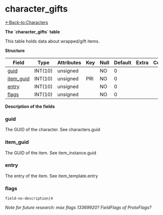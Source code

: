 # character\_gifts

[<-Back-to:Characters](database-characters.md)

**The \`character\_gifts\` table**

This table holds data about wrapped/gift items.

**Structure**

| Field          | Type    | Attributes | Key | Null | Default | Extra | Comment |
|----------------|---------|------------|-----|------|---------|-------|---------|
| [guid][1]      | INT(10) | unsigned   |     | NO   | 0       |       |         |
| [item_guid][2] | INT(10) | unsigned   | PRI | NO   | 0       |       |         |
| [entry][3]     | INT(10) | unsigned   |     | NO   | 0       |       |         |
| [flags][4]     | INT(10) | unsigned   |     | NO   | 0       |       |         |

[1]: #guid
[2]: #item_guid
[3]: #entry
[4]: #flags

**Description of the fields**

### guid

The GUID of the character. See characters.guid

### item\_guid

The GUID of the item. See item\_instance.guid

### entry

The entry of the item. See item\_template.entry

### flags

`field-no-description|4`

*Note for future research: max flags 13369920? FieldFlags of ProtoFlags?*
